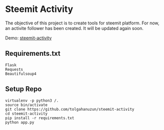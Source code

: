 # Steemit Activity
The objective of this project is to create tools for steemit platform. For now, an activite follower has been created. It will be updated again soon.


Demo: [steemit-activity](https://steemitactivity.herokuapp.com/)

## Requirements.txt
    Flask
    Requests
    Beautifulsoup4

## Setup Repo
```
virtualenv -p python3 /.
source bin/activate
git clone https://github.com/tolgahanuzun/steemit-activity
cd steemit-activity
pip install -r requirements.txt
python app.py
```
